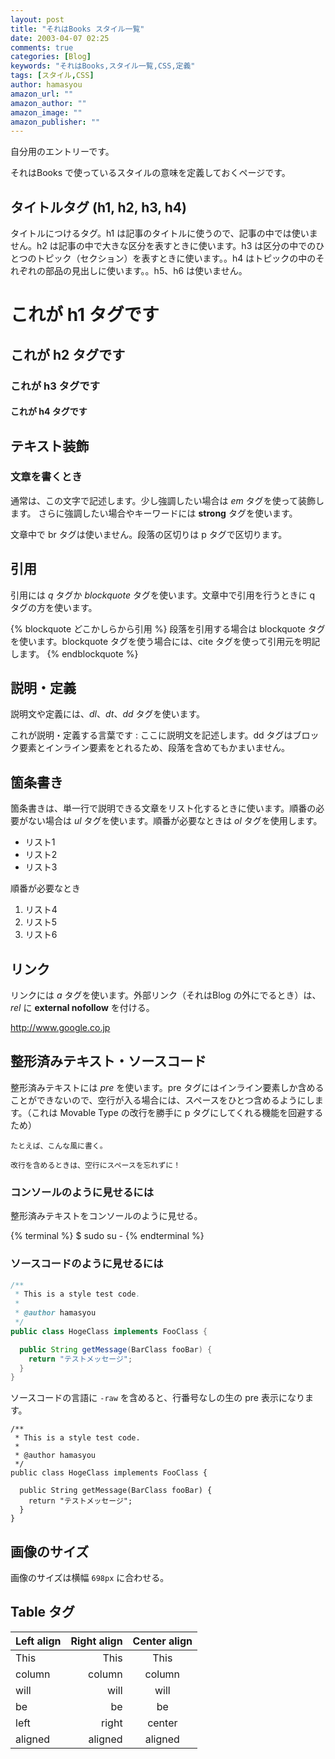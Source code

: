 ```yaml
---
layout: post
title: "それはBooks スタイル一覧"
date: 2003-04-07 02:25
comments: true
categories: [Blog]
keywords: "それはBooks,スタイル一覧,CSS,定義"
tags: [スタイル,CSS]
author: hamasyou
amazon_url: ""
amazon_author: ""
amazon_image: ""
amazon_publisher: ""
---
```


自分用のエントリーです。

それはBooks で使っているスタイルの意味を定義しておくページです。


<!-- more -->

## タイトルタグ (h1, h2, h3, h4)

タイトルにつけるタグ。h1 は記事のタイトルに使うので、記事の中では使いません。h2 は記事の中で大きな区分を表すときに使います。h3 は区分の中でのひとつのトピック（セクション）を表すときに使います。。h4 はトピックの中のそれぞれの部品の見出しに使います。。h5、h6 は使いません。

# これが h1 タグです

## これが h2 タグです

### これが h3 タグです

#### これが h4 タグです

## テキスト装飾

### 文章を書くとき

通常は、この文字で記述します。少し強調したい場合は *em* タグを使って装飾します。 さらに強調したい場合やキーワードには **strong** タグを使います。

文章中で br タグは使いません。段落の区切りは p タグで区切ります。

## 引用

引用には *q* タグか *blockquote* タグを使います。文章中で引用を行うときに q タグの方を使います。

{% blockquote どこかしらから引用 %}
段落を引用する場合は blockquote タグを使います。blockquote タグを使う場合には、cite タグを使って引用元を明記します。
{% endblockquote %}

## 説明・定義

説明文や定義には、*dl*、*dt*、*dd* タグを使います。

これが説明・定義する言葉です
: ここに説明文を記述します。dd タグはブロック要素とインライン要素をとれるため、段落を含めてもかまいません。

## 箇条書き

箇条書きは、単一行で説明できる文章をリスト化するときに使います。順番の必要がない場合は *ul* タグを使います。順番が必要なときは *ol* タグを使用します。

- リスト1
- リスト2
- リスト3

順番が必要なとき

1. リスト4
1. リスト5
1. リスト6

## リンク

リンクには *a* タグを使います。外部リンク（それはBlog の外にでるとき）は、*rel* に **external nofollow** を付ける。

<a href="http://www.google.co.jp" rel="external nofollow">http://www.google.co.jp</a></a>

## 整形済みテキスト・ソースコード

整形済みテキストには *pre* を使います。pre タグにはインライン要素しか含めることができないので、空行が入る場合には、スペースをひとつ含めるようにします。（これは Movable Type の改行を勝手に p タグにしてくれる機能を回避するため）

```
たとえば、こんな風に書く。
 
改行を含めるときは、空行にスペースを忘れずに！
```

<section>

### コンソールのように見せるには

整形済みテキストをコンソールのように見せる。

{% terminal %}
$ sudo su -
{% endterminal %}

</section>

<section>

### ソースコードのように見せるには

```java
/**
 * This is a style test code.
 *
 * @author hamasyou
 */
public class HogeClass implements FooClass {

  public String getMessage(BarClass fooBar) {
    return "テストメッセージ";
  }
}
```

ソースコードの言語に `-raw` を含めると、行番号なしの生の pre 表示になります。

```java-raw
/**
 * This is a style test code.
 *
 * @author hamasyou
 */
public class HogeClass implements FooClass {

  public String getMessage(BarClass fooBar) {
    return "テストメッセージ";
  }
}
```


</section>

## 画像のサイズ

画像のサイズは横幅 `698px` に合わせる。


## Table タグ

 Left align | Right align | Center align
:-----------|------------:|:------------:
 This       |        This |     This
 column     |      column |    column
 will       |        will |     will
 be         |          be |      be
 left       |       right |    center
 aligned    |     aligned |   aligned

